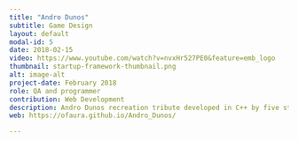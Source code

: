 ```yaml
---
title: "Andro Dunos"
subtitle: Game Design
layout: default
modal-id: 5
date: 2018-02-15
video: https://www.youtube.com/watch?v=nvxHr527PE0&feature=emb_logo
thumbnail: startup-framework-thumbnail.png
alt: image-alt
project-date: February 2018
role: QA and programmer
contribution: Web Development
description: Andro Dunos recreation tribute developed in C++ by five students in first course.
web: https://ofaura.github.io/Andro_Dunos/

---
```

